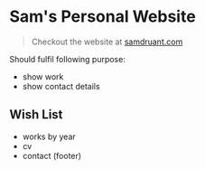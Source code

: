# Sam's Personal Website

> Checkout the website at [samdruant.com](https://www.samdruant.com/)

Should fulfil following purpose:

- show work
- show contact details

## Wish List

- works by year
- cv
- contact (footer)
